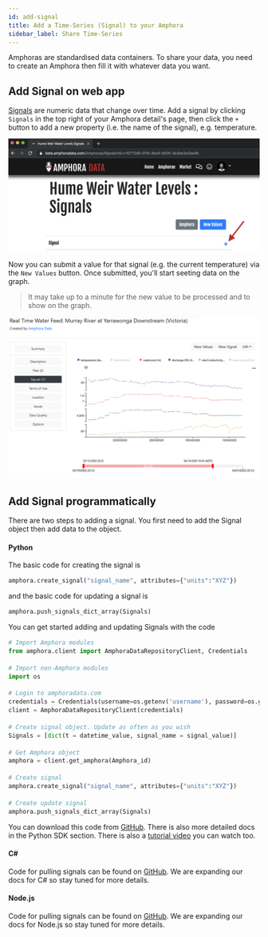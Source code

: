 ```yaml
---
id: add-signal
title: Add a Time-Series (Signal) to your Amphora
sidebar_label: Share Time-Series
---
```

Amphoras are standardised data containers. To share your data, you need to create an Amphora then fill it with whatever data you want.

## Add Signal on web app

[Signals](/docs/guides/models/signal.md) are numeric data that change over time. Add a signal by clicking `Signals` in the top right of your Amphora detail's page, then click the `+` button to add a new property (i.e. the name of the signal), e.g. temperature.

<kbd>
<img src="/docs/assets/screenshots/add_signal_amphora.png">
</kbd>

Now you can submit a value for that signal (e.g. the current temperature) via the `New Values` button. Once submitted, you'll start seeting data on the graph.

> It may take up to a minute for the new value to be processed and to show on the graph.

<kbd>
<img src="/docs/assets/screenshots/view_signal_amphora.png">
</kbd>


## Add Signal programmatically
There are two steps to adding a signal. You first need to add the Signal object then add data to the object.

#### Python
The basic code for creating the signal is 
```py
amphora.create_signal("signal_name", attributes={"units":"XYZ"})
```
and the basic code for updating a signal is
```py
amphora.push_signals_dict_array(Signals) 
```
You can get started adding and updating Signals with the code
```py
# Import Amphora modules
from amphora.client import AmphoraDataRepositoryClient, Credentials

# Import non-Amphora modules
import os

# Login to amphoradata.com
credentials = Credentials(username=os.getenv('username'), password=os.getenv('password')) 
client = AmphoraDataRepositoryClient(credentials)

# Create signal object. Update as often as you wish
Signals = [dict(t = datetime_value, signal_name = signal_value)] 

# Get Amphora object
amphora = client.get_amphora(Amphora_id) 

# Create signal
amphora.create_signal("signal_name", attributes={"units":"XYZ"})

# Create update signal
amphora.push_signals_dict_array(Signals) 
```
You can download this code from [GitHub](https://github.com/amphoradata/samples/blob/master/generic_templates/Create_a_Signal.py). There is also more detailed docs in the Python SDK section. There is also a [tutorial video](https://www.youtube.com/watch?v=M6kW4Po1LmY) you can watch too.

#### C#
Code for pulling signals can be found on [GitHub](https://github.com/amphoradata/dotnet-sdk/tree/master/sample). We are expanding our docs for C# so stay tuned for more details.

#### Node.js
Code for pulling signals can be found on [GitHub](https://github.com/amphoradata/nodejs-sdk/tree/master/samples). We are expanding our docs for Node.js so stay tuned for more details.